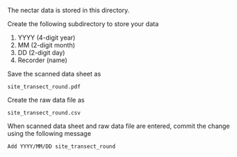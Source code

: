 The nectar data is stored in this directory. 


Create the following subdirectory to store your data

  1. YYYY     (4-digit year)
  2. MM       (2-digit month)
  3. DD       (2-digit day)
  4. Recorder (name)
  
Save the scanned data sheet as 

    site_transect_round.pdf
  
Create the raw data file as 

    site_transect_round.csv
    
When scanned data sheet and raw data file are entered, commit the change using the following message

    Add YYYY/MM/DD site_transect_round

